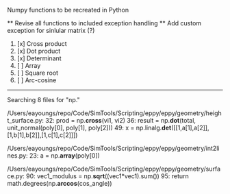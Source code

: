 Numpy functions to be recreated in Python

** Revise all functions to included exception handling
** Add custom exception for sinlular matrix (?)
1. [x] Cross product
2. [x] Dot product
3. [x] Determinant
4. [ ] Array
5. [ ] Square root
6. [ ] Arc-cosine

-------------------------------------------------------------------------------------------------------------------------

Searching 8 files for "np."

/Users/eayoungs/repo/Code/SimTools/Scripting/eppy/eppy/geometry/height_surface.py:
   32:         prod = np.**cross**(vi1, vi2)
   36:     result = np.**dot**(total, unit_normal(poly[0], poly[1], poly[2]))
   49:     x = np.linalg.**det**([[1,a[1],a[2]],[1,b[1],b[2]],[1,c[1],c[2]]])

/Users/eayoungs/repo/Code/SimTools/Scripting/eppy/eppy/geometry/int2lines.py:
   23:     a = np.**array**(poly[0])

/Users/eayoungs/repo/Code/SimTools/Scripting/eppy/eppy/geometry/surface.py:
   90:     vec1_modulus = np.**sqrt**((vec1*vec1).sum())
   95:     return math.degrees(np.**arccos**(cos_angle)) 
